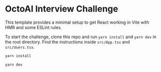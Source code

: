 # OctoAI Interview Challenge
This template provides a minimal setup to get React working in Vite with HMR and some ESLint rules.

To start the challenge, clone this repo and run `yarn install` and `yarn dev` in the root directory.
Find the instructions inside `src/App.tsx` and `src/Users.tsx`.

```bash
yarn install

yarn dev
```
